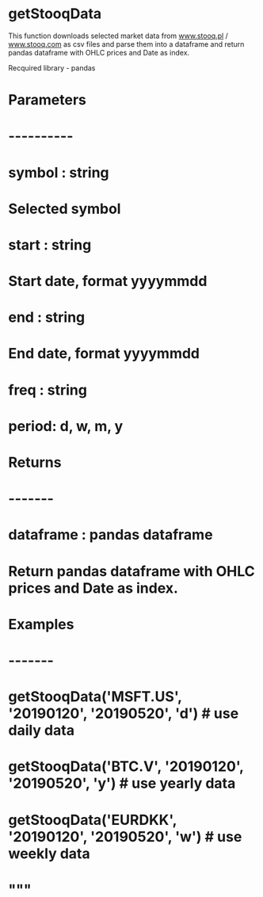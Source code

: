 # getStooqData
This function downloads selected market data from www.stooq.pl / www.stooq.com as csv files and parse them into a dataframe and return pandas dataframe with OHLC prices and Date as index.

Recquired library - pandas

#     Parameters
#     ----------
#     symbol : string
#         Selected symbol
#     start : string 
#         Start date, format yyyymmdd
#     end : string
#         End date, format yyyymmdd
#     freq : string
#         period: d, w, m, y
#
#     Returns
#     -------
#     dataframe : pandas dataframe
#         Return pandas dataframe with OHLC prices and Date as index.
#     
#     Examples
#     -------
#     getStooqData('MSFT.US', '20190120', '20190520', 'd') # use daily data
#     getStooqData('BTC.V', '20190120', '20190520', 'y') # use yearly data
#     getStooqData('EURDKK', '20190120', '20190520', 'w') # use weekly data
#  
#     """
